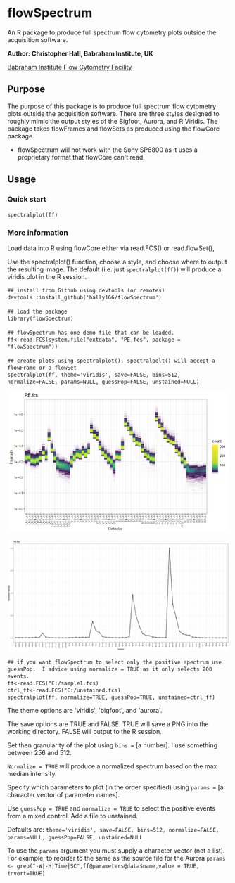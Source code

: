 # flowSpectrum
An R package to produce full spectrum flow cytometry plots outside the acquisition software.

**Author: Christopher Hall, Babraham Institute, UK**

[Babraham Institute Flow Cytometry Facility](https://www.babraham.ac.uk/science-services/flow-cytometry)

## Purpose
The purpose of this package is to produce full spectrum flow cytometry plots outside the acquisition software.
There are three styles designed to roughly mimic the output styles of the Bigfoot, Aurora, and R Viridis.
The package takes flowFrames and flowSets as produced using the flowCore package.
* flowSpectrum wiil not work with the Sony SP6800 as it uses a proprietary format that flowCore can't read.

## Usage
### Quick start

```spectralplot(ff)```

### More information

Load data into R using flowCore either via read.FCS() or read.flowSet(),

Use the spectralplot() function, choose a style, and choose where to output the resulting image.  The default (i.e. just ```spectralplot(ff)```) will produce a viridis plot in the R session.

```{r setup, out.width="100%"}
## install from Github using devtools (or remotes)
devtools::install_github('hally166/flowSpectrum')

## load the package
library(flowSpectrum)

## flowSpectrum has one demo file that can be loaded.  
ff<-read.FCS(system.file("extdata", "PE.fcs", package = "flowSpectrum"))

## create plots using spectralplot(). spectralpolt() will accept a flowFrame or a flowSet
spectralplot(ff, theme='viridis', save=FALSE, bins=512, normalize=FALSE, params=NULL, guessPop=FALSE, unstained=NULL)
```
![PE spectrum](/man/pe.png)

![PE normalized spectrum](/man/PE_normalized.png)

```
## if you want flowSpectrum to select only the positive spectrum use guessPop.  I advice using normalize = TRUE as it only selects 200 events.
ff<-read.FCS("C:/sample1.fcs)
ctrl_ff<-read.FCS("C:/unstained.fcs)
spectralplot(ff, normalize=TRUE, guessPop=TRUE, unstained=ctrl_ff)
```

The theme options are 'viridis', 'bigfoot', and 'aurora'.

The save options are TRUE and FALSE.  TRUE will save a PNG into the working directory. FALSE will output to the R session.

Set then granularity of the plot using ```bins =``` [a number].  I use something between 256 and 512.

```Normalize = TRUE``` will produce a normalized spectrum based on the max median intensity. 

Specify which parameters to plot (in the order specified) using ```params =``` [a character vector of parameter names].

Use ```guessPop = TRUE``` and ```normalize = TRUE``` to select the positive events from a mixed control.  Add a file to unstained.

Defaults are: ```theme='viridis', save=FALSE, bins=512, normalize=FALSE, params=NULL, guessPop=FALSE, unstained=NULL```

To use the ```params``` argument you must supply a character vector (not a list).  For example, to reorder to the same as the source file for the Aurora
```params <- grep("-W|-H|Time|SC",ff@parameters@data$name,value = TRUE, invert=TRUE)```
